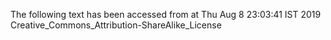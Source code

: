 The following text has been accessed from at Thu Aug 8 23:03:41 IST 2019
Creative_Commons_Attribution-ShareAlike_License
